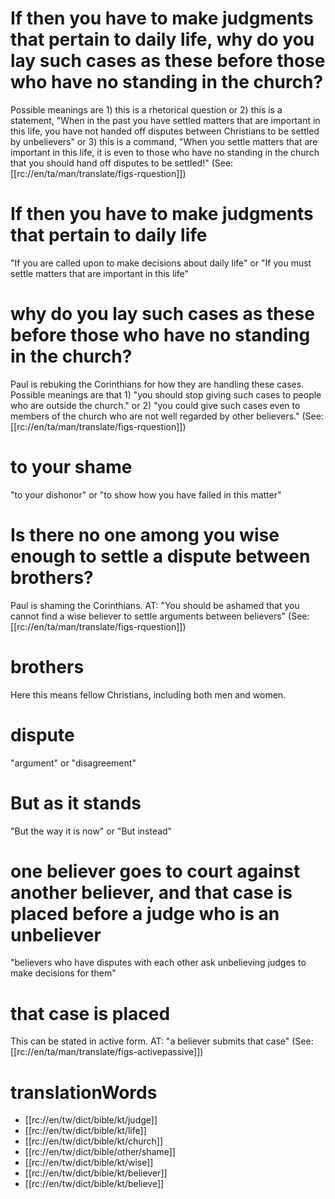 # If then you have to make judgments that pertain to daily life, why do you lay such cases as these before those who have no standing in the church?

Possible meanings are 1) this is a rhetorical question or 2) this is a statement, "When in the past you have settled matters that are important in this life, you have not handed off disputes between Christians to be settled by unbelievers" or 3) this is a command, "When you settle matters that are important in this life, it is even to those who have no standing in the church that you should hand off disputes to be settled!" (See: [[rc://en/ta/man/translate/figs-rquestion]])

# If then you have to make judgments that pertain to daily life

"If you are called upon to make decisions about daily life" or "If you must settle matters that are important in this life"

# why do you lay such cases as these before those who have no standing in the church?

Paul is rebuking the Corinthians for how they are handling these cases. Possible meanings are that 1) "you should stop giving such cases to people who are outside the church." or 2) "you could give such cases even to members of the church who are not well regarded by other believers." (See: [[rc://en/ta/man/translate/figs-rquestion]])

# to your shame

"to your dishonor" or "to show how you have failed in this matter"

# Is there no one among you wise enough to settle a dispute between brothers?

Paul is shaming the Corinthians. AT: "You should be ashamed that you cannot find a wise believer to settle arguments between believers" (See: [[rc://en/ta/man/translate/figs-rquestion]])

# brothers

Here this means fellow Christians, including both men and women.

# dispute

"argument" or "disagreement"

# But as it stands

"But the way it is now" or "But instead"

# one believer goes to court against another believer, and that case is placed before a judge who is an unbeliever

"believers who have disputes with each other ask unbelieving judges to make decisions for them"

# that case is placed

This can be stated in active form. AT: "a believer submits that case" (See: [[rc://en/ta/man/translate/figs-activepassive]])

# translationWords

* [[rc://en/tw/dict/bible/kt/judge]]
* [[rc://en/tw/dict/bible/kt/life]]
* [[rc://en/tw/dict/bible/kt/church]]
* [[rc://en/tw/dict/bible/other/shame]]
* [[rc://en/tw/dict/bible/kt/wise]]
* [[rc://en/tw/dict/bible/kt/believer]]
* [[rc://en/tw/dict/bible/kt/believe]]